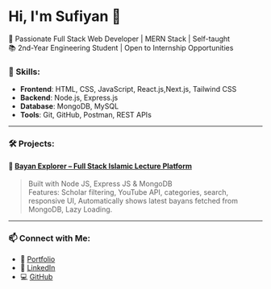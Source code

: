 # Hi, I'm Sufiyan 👋

🚀 Passionate Full Stack Web Developer | MERN Stack | Self-taught  
📚 2nd-Year Engineering Student | Open to Internship Opportunities  

### 🔧 Skills:
- **Frontend**: HTML, CSS, JavaScript, React.js,Next.js, Tailwind CSS  
- **Backend**: Node.js, Express.js  
- **Database**: MongoDB, MySQL  
- **Tools**: Git, GitHub, Postman, REST APIs

---

### 🛠️ Projects:

#### 🔹 [Bayan Explorer – Full Stack Islamic Lecture Platform](https://your-live-link.com)
> Built with Node JS, Express JS & MongoDB  
> Features: Scholar filtering, YouTube API, categories, search, responsive UI,
>           Automatically shows latest bayans fetched from MongoDB, Lazy Loading.
---

### 📫 Connect with Me:
- 🔗 [Portfolio](https://your-portfolio.com)
- 💼 [LinkedIn](https://linkedin.com/in/sufiyan-tamboli-4064a7368)
- 💻 [GitHub](https://github.com/SUFIYAN-hub)

